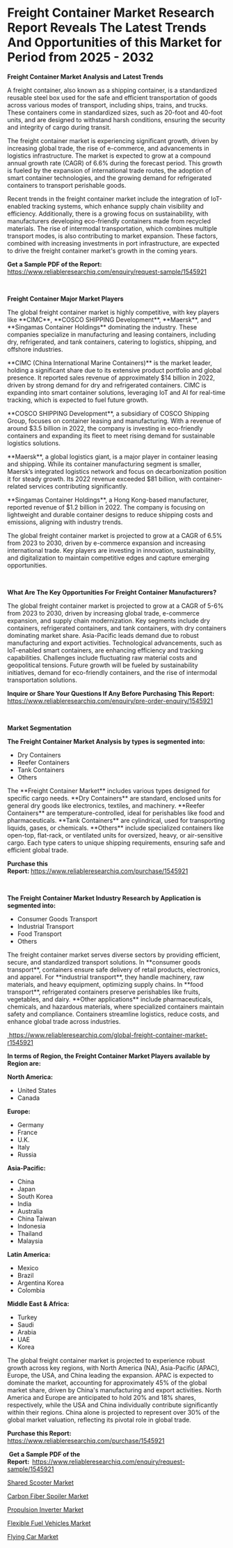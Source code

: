 <p><h1>Freight Container Market Research Report Reveals The Latest Trends And Opportunities of this Market for Period from 2025 - 2032</h1></p><p><strong>Freight Container Market Analysis and Latest Trends</strong></p>
<p><p>A freight container, also known as a shipping container, is a standardized reusable steel box used for the safe and efficient transportation of goods across various modes of transport, including ships, trains, and trucks. These containers come in standardized sizes, such as 20-foot and 40-foot units, and are designed to withstand harsh conditions, ensuring the security and integrity of cargo during transit.</p><p>The freight container market is experiencing significant growth, driven by increasing global trade, the rise of e-commerce, and advancements in logistics infrastructure. The market is expected to grow at a compound annual growth rate (CAGR) of 6.6% during the forecast period. This growth is fueled by the expansion of international trade routes, the adoption of smart container technologies, and the growing demand for refrigerated containers to transport perishable goods.</p><p>Recent trends in the freight container market include the integration of IoT-enabled tracking systems, which enhance supply chain visibility and efficiency. Additionally, there is a growing focus on sustainability, with manufacturers developing eco-friendly containers made from recycled materials. The rise of intermodal transportation, which combines multiple transport modes, is also contributing to market expansion. These factors, combined with increasing investments in port infrastructure, are expected to drive the freight container market's growth in the coming years.</p></p>
<p><strong>Get a Sample PDF of the Report:&nbsp;</strong> <a href="https://www.reliableresearchiq.com/enquiry/request-sample/1545921?utm_campaign=1144&utm_medium=2&utm_source=Github&utm_content=ia&utm_term=21012025&utm_id=freight-container">https://www.reliableresearchiq.com/enquiry/request-sample/1545921</a></p>
<p>&nbsp;</p>
<p><strong>Freight Container Major Market Players</strong></p>
<p><p>The global freight container market is highly competitive, with key players like **CIMC**, **COSCO SHIPPING Development**, **Maersk**, and **Singamas Container Holdings** dominating the industry. These companies specialize in manufacturing and leasing containers, including dry, refrigerated, and tank containers, catering to logistics, shipping, and offshore industries.</p><p>**CIMC (China International Marine Containers)** is the market leader, holding a significant share due to its extensive product portfolio and global presence. It reported sales revenue of approximately $14 billion in 2022, driven by strong demand for dry and refrigerated containers. CIMC is expanding into smart container solutions, leveraging IoT and AI for real-time tracking, which is expected to fuel future growth.</p><p>**COSCO SHIPPING Development**, a subsidiary of COSCO Shipping Group, focuses on container leasing and manufacturing. With a revenue of around $3.5 billion in 2022, the company is investing in eco-friendly containers and expanding its fleet to meet rising demand for sustainable logistics solutions.</p><p>**Maersk**, a global logistics giant, is a major player in container leasing and shipping. While its container manufacturing segment is smaller, Maersk’s integrated logistics network and focus on decarbonization position it for steady growth. Its 2022 revenue exceeded $81 billion, with container-related services contributing significantly.</p><p>**Singamas Container Holdings**, a Hong Kong-based manufacturer, reported revenue of $1.2 billion in 2022. The company is focusing on lightweight and durable container designs to reduce shipping costs and emissions, aligning with industry trends.</p><p>The global freight container market is projected to grow at a CAGR of 6.5% from 2023 to 2030, driven by e-commerce expansion and increasing international trade. Key players are investing in innovation, sustainability, and digitalization to maintain competitive edges and capture emerging opportunities.</p></p>
<p>&nbsp;</p>
<p><strong>What Are The Key Opportunities For Freight Container Manufacturers?</strong></p>
<p><p>The global freight container market is projected to grow at a CAGR of 5-6% from 2023 to 2030, driven by increasing global trade, e-commerce expansion, and supply chain modernization. Key segments include dry containers, refrigerated containers, and tank containers, with dry containers dominating market share. Asia-Pacific leads demand due to robust manufacturing and export activities. Technological advancements, such as IoT-enabled smart containers, are enhancing efficiency and tracking capabilities. Challenges include fluctuating raw material costs and geopolitical tensions. Future growth will be fueled by sustainability initiatives, demand for eco-friendly containers, and the rise of intermodal transportation solutions.</p></p>
<p><strong>Inquire or Share Your Questions If Any Before Purchasing This Report:</strong> <a href="https://www.reliableresearchiq.com/enquiry/pre-order-enquiry/1545921?utm_campaign=1144&utm_medium=2&utm_source=Github&utm_content=ia&utm_term=21012025&utm_id=freight-container">https://www.reliableresearchiq.com/enquiry/pre-order-enquiry/1545921</a></p>
<p>&nbsp;</p>
<p><strong>Market Segmentation</strong></p>
<p><strong>The Freight Container Market Analysis by types is segmented into:</strong></p>
<p><ul><li>Dry Containers</li><li>Reefer Containers</li><li>Tank Containers</li><li>Others</li></ul></p>
<p><p>The **Freight Container Market** includes various types designed for specific cargo needs. **Dry Containers** are standard, enclosed units for general dry goods like electronics, textiles, and machinery. **Reefer Containers** are temperature-controlled, ideal for perishables like food and pharmaceuticals. **Tank Containers** are cylindrical, used for transporting liquids, gases, or chemicals. **Others** include specialized containers like open-top, flat-rack, or ventilated units for oversized, heavy, or air-sensitive cargo. Each type caters to unique shipping requirements, ensuring safe and efficient global trade.</p></p>
<p><strong>Purchase this Report:&nbsp;</strong><a href="https://www.reliableresearchiq.com/purchase/1545921?utm_campaign=1144&utm_medium=2&utm_source=Github&utm_content=ia&utm_term=21012025&utm_id=freight-container">https://www.reliableresearchiq.com/purchase/1545921</a></p>
<p>&nbsp;</p>
<p><strong>The Freight Container Market Industry Research by Application is segmented into:</strong></p>
<p><ul><li>Consumer Goods Transport</li><li>Industrial Transport</li><li>Food Transport</li><li>Others</li></ul></p>
<p><p>The freight container market serves diverse sectors by providing efficient, secure, and standardized transport solutions. In **consumer goods transport**, containers ensure safe delivery of retail products, electronics, and apparel. For **industrial transport**, they handle machinery, raw materials, and heavy equipment, optimizing supply chains. In **food transport**, refrigerated containers preserve perishables like fruits, vegetables, and dairy. **Other applications** include pharmaceuticals, chemicals, and hazardous materials, where specialized containers maintain safety and compliance. Containers streamline logistics, reduce costs, and enhance global trade across industries.</p></p>
<p><a href="https://www.reliableresearchiq.com/global-freight-container-market-r1545921?utm_campaign=1144&utm_medium=2&utm_source=Github&utm_content=ia&utm_term=21012025&utm_id=freight-container">&nbsp;https://www.reliableresearchiq.com/global-freight-container-market-r1545921</a></p>
<p><strong>In terms of Region, the Freight Container Market Players available by Region are:</strong></p>
<p>
    <p> <strong> North America: </strong>
        <ul>
            <li>United States</li>
            <li>Canada</li>
        </ul>
        </p> 
    <p> <strong> Europe: </strong>
        <ul>
            <li>Germany</li>
            <li>France</li>
            <li>U.K.</li>
            <li>Italy</li>
            <li>Russia</li>
        </ul>
        </p> 
    <p> <strong> Asia-Pacific: </strong>
        <ul>
            <li>China</li>
            <li>Japan</li>
            <li>South Korea</li>
            <li>India</li>
            <li>Australia</li>
            <li>China Taiwan</li>
            <li>Indonesia</li>
            <li>Thailand</li>
            <li>Malaysia</li>
        </ul>
        </p> 
    <p> <strong> Latin America: </strong>
        <ul>
            <li>Mexico</li>
            <li>Brazil</li>
            <li>Argentina Korea</li>
            <li>Colombia</li>
        </ul>
        </p> 
    <p> <strong> Middle East & Africa: </strong>
        <ul>
            <li>Turkey</li>
            <li>Saudi</li>
            <li>Arabia</li>
            <li>UAE</li>
            <li>Korea</li>
        </ul>
    </p>
    </p>
<p><p>The global freight container market is projected to experience robust growth across key regions, with North America (NA), Asia-Pacific (APAC), Europe, the USA, and China leading the expansion. APAC is expected to dominate the market, accounting for approximately 45% of the global market share, driven by China's manufacturing and export activities. North America and Europe are anticipated to hold 20% and 18% shares, respectively, while the USA and China individually contribute significantly within their regions. China alone is projected to represent over 30% of the global market valuation, reflecting its pivotal role in global trade.</p></p>
<p><strong>Purchase this Report: </strong><a href="https://www.reliableresearchiq.com/purchase/1545921?utm_campaign=1144&utm_medium=2&utm_source=Github&utm_content=ia&utm_term=21012025&utm_id=freight-container">https://www.reliableresearchiq.com/purchase/1545921</a></p>
<p>&nbsp;<strong>Get a Sample PDF of the Report:&nbsp;&nbsp;</strong><a href="https://www.reliableresearchiq.com/enquiry/request-sample/1545921?utm_campaign=1144&utm_medium=2&utm_source=Github&utm_content=ia&utm_term=21012025&utm_id=freight-container">https://www.reliableresearchiq.com/enquiry/request-sample/1545921</a></p>
<p><strong></strong></p>
<p><p><a href="https://github.com/chongseney974/Market-Research-Report-List-1/blob/main/shared-scooter-market.md?utm_campaign=1144&utm_medium=2&utm_source=Github&utm_content=ia&utm_term=21012025&utm_id=freight-container">Shared Scooter Market</a></p><p><a href="https://github.com/darenph8er/Market-Research-Report-List-1/blob/main/carbon-fiber-spoiler-market.md?utm_campaign=1144&utm_medium=2&utm_source=Github&utm_content=ia&utm_term=21012025&utm_id=freight-container">Carbon Fiber Spoiler Market</a></p><p><a href="https://github.com/rosalinebhakta48/Market-Research-Report-List-1/blob/main/propulsion-inverter-market.md?utm_campaign=1144&utm_medium=2&utm_source=Github&utm_content=ia&utm_term=21012025&utm_id=freight-container">Propulsion Inverter Market</a></p><p><a href="https://github.com/nathaliehurles7142/Market-Research-Report-List-1/blob/main/flexible-fuel-vehicles-market.md?utm_campaign=1144&utm_medium=2&utm_source=Github&utm_content=ia&utm_term=21012025&utm_id=freight-container">Flexible Fuel Vehicles Market</a></p><p><a href="https://github.com/lateshab69/Market-Research-Report-List-1/blob/main/flying-car-market.md?utm_campaign=1144&utm_medium=2&utm_source=Github&utm_content=ia&utm_term=21012025&utm_id=freight-container">Flying Car Market</a></p></p>